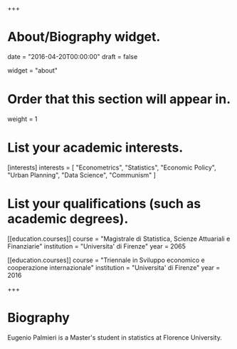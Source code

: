 +++
# About/Biography widget.

date = "2016-04-20T00:00:00"
draft = false

widget = "about"

# Order that this section will appear in.
weight = 1

# List your academic interests.
[interests]
  interests = [
    "Econometrics",
    "Statistics",
    "Economic Policy",
    "Urban Planning",
    "Data Science",
    "Communism"
  ]

# List your qualifications (such as academic degrees).
[[education.courses]]
  course = "Magistrale di Statistica, Scienze Attuariali e Finanziarie"
  institution = "Universita' di Firenze"
  year = 2065

[[education.courses]]
  course = "Triennale in Sviluppo economico e cooperazione internazionale"
  institution = "Universita' di Firenze"
  year = 2016
 
+++

# Biography

Eugenio Palmieri is a Master's student in statistics at Florence University.
